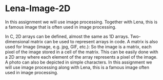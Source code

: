 # Lena-Image-2D
In this assignment we will use image processing. Together with Lena, this is a famous image that is often used in image processing.

In C, 2D arrays can be defined, almost the same as 1D arrays. Two-dimensional matrix can be used to represent arrays in code. A matrix is also used for
Image (image, e.g. jpg, GIF, etc.): So the image is a matrix, each pixel of the image stored in a cell of the matrix. This can be easily done with a 2D array where each element of the array represents a pixel of the image. A photo can also be depicted in simple characters. In this assignment we will use image processing along with Lena, this is a famous image often used in image processing.

